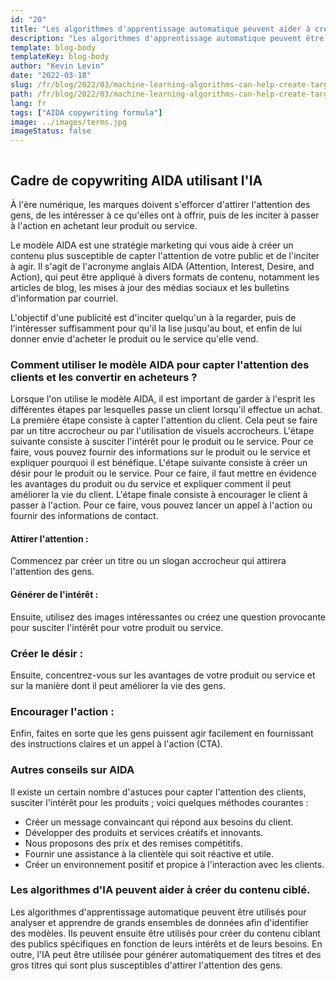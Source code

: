 ```yaml
---
id: "20"
title: "Les algorithmes d'apprentissage automatique peuvent aider à créer du contenu ciblé"
description: "Les algorithmes d'apprentissage automatique peuvent être utilisés pour analyser et apprendre de grands ensembles de données afin d'identifier des modèles. Ils peuvent ensuite être utilisés pour créer du contenu ciblant des publics spécifiques en fonction de leurs intérêts. En utilisant l'apprentissage automatique, les entreprises peuvent créer un contenu plus pertinent pour leurs clients, ce qui contribuera à augmenter les ventes."
template: blog-body
templateKey: blog-body
author: "Kevin Levin"
date: "2022-03-18"
slug: /fr/blog/2022/03/machine-learning-algorithms-can-help-create-targeted-content
path: /fr/blog/2022/03/machine-learning-algorithms-can-help-create-targeted-content
lang: fr
tags: ["AIDA copywriting formula"]
image: ../images/terms.jpg
imageStatus: false
---
```


```toc

```

## Cadre de copywriting AIDA utilisant l'IA

À l'ère numérique, les marques doivent s'efforcer d'attirer l'attention des gens, de les intéresser à ce qu'elles ont à offrir, puis de les inciter à passer à l'action en achetant leur produit ou service.

Le modèle AIDA est une stratégie marketing qui vous aide à créer un contenu plus susceptible de capter l'attention de votre public et de l'inciter à agir. Il s'agit de l'acronyme anglais AIDA (Attention, Interest, Desire, and Action), qui peut être appliqué à divers formats de contenu, notamment les articles de blog, les mises à jour des médias sociaux et les bulletins d'information par courriel.

L'objectif d'une publicité est d'inciter quelqu'un à la regarder, puis de l'intéresser suffisamment pour qu'il la lise jusqu'au bout, et enfin de lui donner envie d'acheter le produit ou le service qu'elle vend.

### Comment utiliser le modèle AIDA pour capter l'attention des clients et les convertir en acheteurs ?

Lorsque l'on utilise le modèle AIDA, il est important de garder à l'esprit les différentes étapes par lesquelles passe un client lorsqu'il effectue un achat. La première étape consiste à capter l'attention du client. Cela peut se faire par un titre accrocheur ou par l'utilisation de visuels accrocheurs. L'étape suivante consiste à susciter l'intérêt pour le produit ou le service. Pour ce faire, vous pouvez fournir des informations sur le produit ou le service et expliquer pourquoi il est bénéfique. L'étape suivante consiste à créer un désir pour le produit ou le service. Pour ce faire, il faut mettre en évidence les avantages du produit ou du service et expliquer comment il peut améliorer la vie du client. L'étape finale consiste à encourager le client à passer à l'action. Pour ce faire, vous pouvez lancer un appel à l'action ou fournir des informations de contact.

#### Attirer l'attention :

Commencez par créer un titre ou un slogan accrocheur qui attirera l'attention des gens.

#### Générer de l'intérêt :

Ensuite, utilisez des images intéressantes ou créez une question provocante pour susciter l'intérêt pour votre produit ou service.

### Créer le désir :

Ensuite, concentrez-vous sur les avantages de votre produit ou service et sur la manière dont il peut améliorer la vie des gens.

### Encourager l'action :

Enfin, faites en sorte que les gens puissent agir facilement en fournissant des instructions claires et un appel à l'action (CTA).

### Autres conseils sur AIDA

Il existe un certain nombre d'astuces pour capter l'attention des clients, susciter l'intérêt pour les produits ; voici quelques méthodes courantes :

- Créer un message convaincant qui répond aux besoins du client.
- Développer des produits et services créatifs et innovants.
- Nous proposons des prix et des remises compétitifs.
- Fournir une assistance à la clientèle qui soit réactive et utile.
- Créer un environnement positif et propice à l'interaction avec les clients.

### Les algorithmes d'IA peuvent aider à créer du contenu ciblé.

Les algorithmes d'apprentissage automatique peuvent être utilisés pour analyser et apprendre de grands ensembles de données afin d'identifier des modèles. Ils peuvent ensuite être utilisés pour créer du contenu ciblant des publics spécifiques en fonction de leurs intérêts et de leurs besoins. En outre, l'IA peut être utilisée pour générer automatiquement des titres et des gros titres qui sont plus susceptibles d'attirer l'attention des gens.
